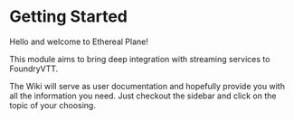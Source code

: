 # Getting Started

Hello and welcome to Ethereal Plane!

This module aims to bring deep integration with streaming services to FoundryVTT.

The Wiki will serve as user documentation and hopefully provide you with all the information you need.
Just checkout the sidebar and click on the topic of your choosing.
